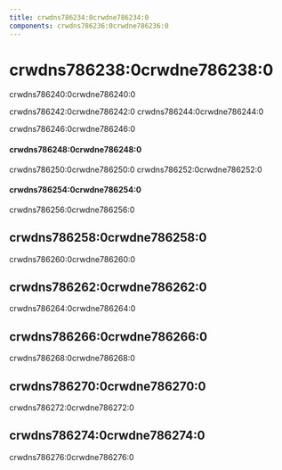 ```yaml
---
title: crwdns786234:0crwdne786234:0
components: crwdns786236:0crwdne786236:0
---
```

# crwdns786238:0crwdne786238:0

<p class="description">crwdns786240:0crwdne786240:0</p>

crwdns786242:0crwdne786242:0 crwdns786244:0crwdne786244:0

crwdns786246:0crwdne786246:0

#### crwdns786248:0crwdne786248:0

crwdns786250:0crwdne786250:0 crwdns786252:0crwdne786252:0

#### crwdns786254:0crwdne786254:0

crwdns786256:0crwdne786256:0

## crwdns786258:0crwdne786258:0

crwdns786260:0crwdne786260:0

## crwdns786262:0crwdne786262:0

crwdns786264:0crwdne786264:0

## crwdns786266:0crwdne786266:0

crwdns786268:0crwdne786268:0

## crwdns786270:0crwdne786270:0

crwdns786272:0crwdne786272:0

## crwdns786274:0crwdne786274:0

crwdns786276:0crwdne786276:0